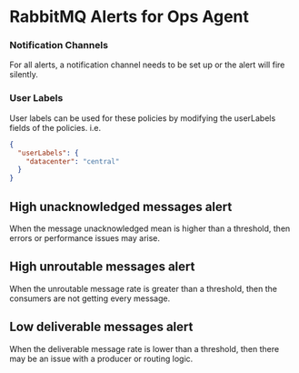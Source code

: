 # RabbitMQ Alerts for Ops Agent

### Notification Channels
For all alerts, a notification channel needs to be set up or the alert will fire silently.

### User Labels
User labels can be used for these policies by modifying the userLabels fields of the policies. i.e.

```json
{ 
  "userLabels": {
    "datacenter": "central"
  }
}
```

## High unacknowledged messages alert
When the message unacknowledged mean is higher than a threshold, then errors or performance issues may arise.

## High unroutable messages alert
When the unroutable message rate is greater than a threshold, then the consumers are not getting every message.

## Low deliverable messages alert
When the deliverable message rate is lower than a threshold, then there may be an issue with a producer or routing logic.
